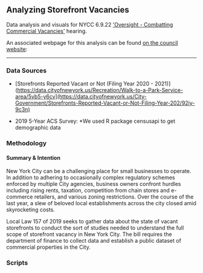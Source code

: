 ## Analyzing Storefront Vacancies
Data analysis and visuals for NYCC 6.9.22 ['Oversight - Combatting Commercial Vacancies'](https://legistar.council.nyc.gov/MeetingDetail.aspx?From=Alert&ID=980028&GUID=239563C5-9CA2-44A7-8E1D-A970A0556192) hearing.

An associated webpage for this analysis can be found [on the council website](https://council.nyc.gov/data/vacant-storefronts/): 

***  

### Data Sources 
- [Storefronts Reported Vacant or Not (Filing Year 2020 - 2021)](https://data.cityofnewyork.us/Recreation/Walk-to-a-Park-Service-area/5vb5-y6cv](https://data.cityofnewyork.us/City-Government/Storefronts-Reported-Vacant-or-Not-Filing-Year-202/92iy-9c3n)

- 2019 5-Year ACS Survey: *We used R package censusapi to get demographic data

### Methodology 

#### Summary & Intention
New York City can be a challenging place for small businesses to operate. In addition to adhering to occasionally complex regulatory schemes enforced by multiple City agencies, business owners confront hurdles including rising rents, taxation, competition from chain stores and e-commerce retailers, and various zoning restrictions. Over the course of the last year, a slew of beloved local establishments across the city closed amid skyrocketing costs.

Local Law 157 of 2019 seeks to gather data about the state of vacant storefronts to conduct the sort of studies needed to understand the full scope of storefront vacancy in New York City. The bill requires the department of finance to collect data and establish a public dataset of commercial properties in the City.


### Scripts
